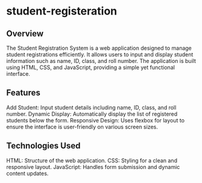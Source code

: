 ﻿# student-registeration

<h2>Overview</h2>
The Student Registration System is a web application designed to manage student registrations efficiently. It allows users to input and display student information such as name, ID, class, and roll number. The application is built using HTML, CSS, and JavaScript, providing a simple yet functional interface.

<h2>Features</h2>
Add Student: Input student details including name, ID, class, and roll number.
Dynamic Display: Automatically display the list of registered students below the form.
Responsive Design: Uses flexbox for layout to ensure the interface is user-friendly on various screen sizes.


<h2>Technologies Used</h2>
HTML: Structure of the web application.
CSS: Styling for a clean and responsive layout.
JavaScript: Handles form submission and dynamic content updates.
